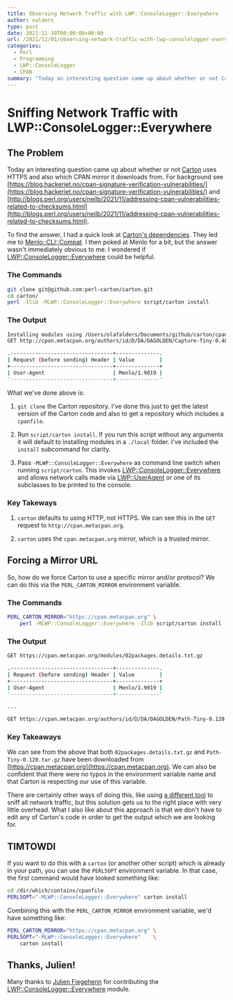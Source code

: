 ```yaml
---
title: Observing Network Traffic with LWP::ConsoleLogger::Everywhere
author: oalders
type: post
date: 2021-11-30T00:00:00+00:00
url: /2021/12/01/observing-network-traffic-with-lwp-consolelogger-everywhere
categories:
  - Perl
  - Programming
  - LWP::ConsoleLogger
  - CPAN
summary: "Today an interesting question came up about whether or not Carton uses HTTPS and also which CPAN mirror it downloads from. I wondered if [LWP::ConsoleLogger::Everywhere](https://metacpan.org/pod/LWP::ConsoleLogger::Everywhere) could be helpful."
---
```


# Sniffing Network Traffic with LWP::ConsoleLogger::Everywhere

## The Problem

Today an interesting question came up about whether or not [Carton](https://metacpan.org/pod/Carton) uses HTTPS and also which CPAN mirror it downloads from. For background see [https://blog.hackeriet.no/cpan-signature-verification-vulnerabilities/](https://blog.hackeriet.no/cpan-signature-verification-vulnerabilities/) and [http://blogs.perl.org/users/neilb/2021/11/addressing-cpan-vulnerabilities-related-to-checksums.html](http://blogs.perl.org/users/neilb/2021/11/addressing-cpan-vulnerabilities-related-to-checksums.html).

To find the answer, I had a quick look at [Carton's dependencies](https://metacpan.org/pod/Carton). They led me to [Menlo::CLI::Compat](https://metacpan.org/pod/Menlo::CLI::Compat). I then poked at Menlo for a bit, but the answer wasn't immediately obvious to me. I wondered if [LWP::ConsoleLogger::Everywhere](https://metacpan.org/pod/LWP::ConsoleLogger::Everywhere) could be helpful.

### The Commands

```bash
git clone git@github.com:perl-carton/carton.git
cd carton/
perl -Ilib -MLWP::ConsoleLogger::Everywhere script/carton install
```

### The Output

```bash
Installing modules using /Users/olafalders/Documents/github/carton/cpanfile
GET http://cpan.metacpan.org/authors/id/D/DA/DAGOLDEN/Capture-Tiny-0.48.tar.gz

.---------------------------------+--------------.
| Request (before sending) Header | Value        |
+---------------------------------+--------------+
| User-Agent                      | Menlo/1.9019 |
'---------------------------------+--------------'
```

What we've done above is:

1) `git clone` the Carton repository. I've done this just to get the latest version of the Carton code and also to get a repository which includes a `cpanfile`.

2) Run `script/carton install`. If you run this script without any arguments it will default to installing modules in a `./local` folder. I've included the `install` subcommand for clarity.

3) Pass `-MLWP::ConsoleLogger::Everywhere` as command line switch when running `script/carton`. This invokes [LWP::ConsoleLogger::Everywhere](https://metacpan.org/pod/LWP::ConsoleLogger::Everywhere) and allows network calls made via [LWP::UserAgent](https://metacpan.org/pod/LWP::UserAgent) or one of its subclasses to be printed to the console.


### Key Takeways

1) `carton` defaults to using HTTP, not HTTPS. We can see this in the `GET` request to `http://cpan.metacpan.org`.

2) `carton` uses the `cpan.metacpan.org` mirror, which is a trusted mirror.

## Forcing a Mirror URL

So, how do we force Carton to use a specific mirror and/or protocol? We can do this via the `PERL_CARTON_MIRROR` environment variable.

### The Commands

```bash
PERL_CARTON_MIRROR="https://cpan.metacpan.org" \
	perl -MLWP::ConsoleLogger::Everywhere -Ilib script/carton install
```


### The Output

```bash
GET https://cpan.metacpan.org/modules/02packages.details.txt.gz

.---------------------------------+--------------.
| Request (before sending) Header | Value        |
+---------------------------------+--------------+
| User-Agent                      | Menlo/1.9019 |
'---------------------------------+--------------'

...

GET https://cpan.metacpan.org/authors/id/D/DA/DAGOLDEN/Path-Tiny-0.120.tar.gz
```

### Key Takeaways

We can see from the above that both `02packages.details.txt.gz` and `Path-Tiny-0.120.tar.gz` have been downloaded from [https://cpan.metacpan.org](https://cpan.metacpan.org). We can also be confident that there were no typos in the environment variable name and that Carton is respecting our use of this variable.

There are certainly other ways of doing this, like using [a different tool](https://www.wireshark.org/) to sniff all network traffic, but this solution gets us to the right place with very little overhead. What I also like about this approach is that we don't have to edit any of Carton's code in order to get the output which we are looking for.

## TIMTOWDI

If you want to do this with a `carton` (or another other script) which is already in your path, you can use the `PERL5OPT` environment variable. In that case, the first command would have looked something like:


```bash
cd /dir/which/contains/cpanfile
PERL5OPT="-MLWP::ConsoleLogger::Everywhere" carton install
```

Combining this with the `PERL_CARTON_MIRROR` environment variable, we'd have something like:


```bash
PERL_CARTON_MIRROR="https://cpan.metacpan.org" \
PERL5OPT="-MLWP::ConsoleLogger::Everywhere"    \
    carton install
```

## Thanks, Julien!

Many thanks to [Julien Fiegehenn](https://metacpan.org/author/SIMBABQUE) for contributing the [LWP::ConsoleLogger::Everywhere](https://metacpan.org/pod/LWP::ConsoleLogger::Everywhere) module.
